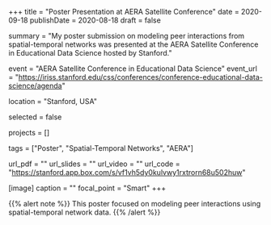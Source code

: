 +++
title = "Poster Presentation at AERA Satellite Conference"
date = 2020-09-18
publishDate = 2020-08-18
draft = false

summary = "My poster submission on modeling peer interactions from spatial-temporal networks was presented at the AERA Satellite Conference in Educational Data Science hosted by Stanford."


event = "AERA Satellite Conference in Educational Data Science"
event_url = "https://iriss.stanford.edu/css/conferences/conference-educational-data-science/agenda"

location = "Stanford, USA"

selected = false

projects = []

tags = ["Poster", "Spatial-Temporal Networks", "AERA"]

url_pdf = ""
url_slides = ""
url_video = ""
url_code = "https://stanford.app.box.com/s/vf1vh5dy0kulvwy1rxtrorn68u502huw"

[image]
  caption = ""
  focal_point = "Smart"
+++

{{% alert note %}}
This poster focused on modeling peer interactions using spatial-temporal network data.
{{% /alert %}}
